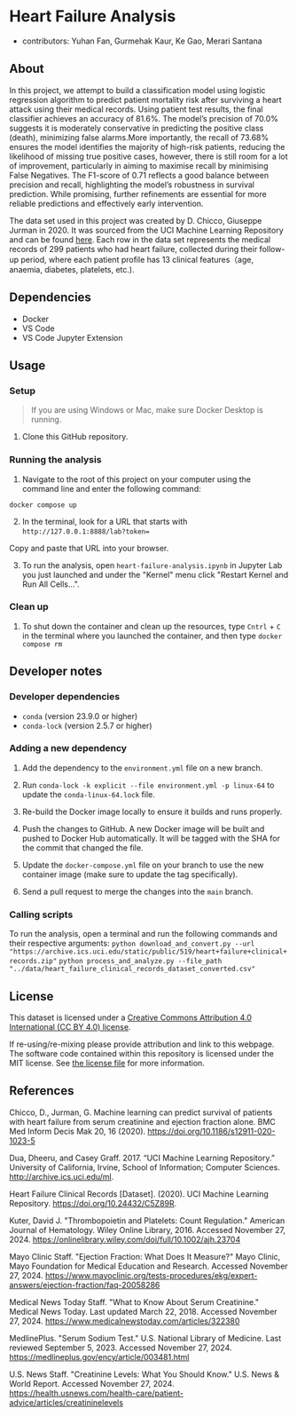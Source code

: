 # Heart Failure Analysis

-   contributors: Yuhan Fan, Gurmehak Kaur, Ke Gao, Merari Santana

## About

In this project, we attempt to build a classification model using logistic regression algorithm to predict patient mortality risk after surviving a heart attack using their medical records. Using patient test results, the final classifier achieves an accuracy of 81.6%. The model’s precision of 70.0% suggests it is moderately conservative in predicting the positive class (death), minimizing false alarms.More importantly, the recall of 73.68% ensures the model identifies the majority of high-risk patients, reducing the likelihood of missing true positive cases, however, there is still room for a lot of improvement, particularly in aiming to maximise recall by minimising False Negatives. The F1-score of 0.71 reflects a good balance between precision and recall, highlighting the model’s robustness in survival prediction. While promising, further refinements are essential for more reliable predictions and effectively early intervention.

The data set used in this project was created by D. Chicco, Giuseppe Jurman in 2020. It was sourced from the UCI Machine Learning Repository and can be found [here](https://archive.ics.uci.edu/dataset/519/heart+failure+clinical+records). Each row in the data set represents the medical records of 299 patients who had heart failure, collected during their follow-up period, where each patient profile has 13 clinical features（age, anaemia, diabetes, platelets, etc.).

## Dependencies

- Docker
- VS Code
- VS Code Jupyter Extension

## Usage

### Setup

> If you are using Windows or Mac, make sure Docker Desktop is running.

1. Clone this GitHub repository.


### Running the analysis

1. Navigate to the root of this project on your computer using the
   command line and enter the following command:

``` 
docker compose up
```

2. In the terminal, look for a URL that starts with 
`http://127.0.0.1:8888/lab?token=` 
 
Copy and paste that URL into your browser.

3. To run the analysis,
open `heart-failure-analysis.ipynb` in Jupyter Lab you just launched
and under the "Kernel" menu click "Restart Kernel and Run All Cells...".

### Clean up

1. To shut down the container and clean up the resources, 
type `Cntrl` + `C` in the terminal
where you launched the container, and then type `docker compose rm`

## Developer notes

### Developer dependencies
- `conda` (version 23.9.0 or higher)
- `conda-lock` (version 2.5.7 or higher)

### Adding a new dependency

1. Add the dependency to the `environment.yml` file on a new branch.

2. Run `conda-lock -k explicit --file environment.yml -p linux-64` to update the `conda-linux-64.lock` file.

2. Re-build the Docker image locally to ensure it builds and runs properly.

3. Push the changes to GitHub. A new Docker
   image will be built and pushed to Docker Hub automatically.
   It will be tagged with the SHA for the commit that changed the file.

4. Update the `docker-compose.yml` file on your branch to use the new
   container image (make sure to update the tag specifically).

5. Send a pull request to merge the changes into the `main` branch. 


### Calling scripts

To run the analysis, open a terminal and run the following commands and their respective arguments:
`python download_and_convert.py --url "https://archive.ics.uci.edu/static/public/519/heart+failure+clinical+records.zip"`
`python process_and_analyze.py --file_path "../data/heart_failure_clinical_records_dataset_converted.csv"`




## License

This dataset is licensed under a [Creative Commons Attribution 4.0 International (CC BY 4.0) license](https://creativecommons.org/licenses/by/4.0/legalcode).

If re-using/re-mixing please provide attribution and link to this webpage. The software code contained within this repository is licensed under the MIT license. See [the license file](LICENSE.md) for more information.

## References

Chicco, D., Jurman, G. Machine learning can predict survival of patients with heart failure from serum creatinine and ejection fraction alone. BMC Med Inform Decis Mak 20, 16 (2020). <https://doi.org/10.1186/s12911-020-1023-5>

Dua, Dheeru, and Casey Graff. 2017. “UCI Machine Learning Repository.” University of California, Irvine, School of Information; Computer Sciences. <http://archive.ics.uci.edu/ml>.

Heart Failure Clinical Records [Dataset]. (2020). UCI Machine Learning Repository. <https://doi.org/10.24432/C5Z89R>.

Kuter, David J. "Thrombopoietin and Platelets: Count Regulation." American Journal of Hematology. Wiley Online Library, 2016. Accessed November 27, 2024. https://onlinelibrary.wiley.com/doi/full/10.1002/ajh.23704

Mayo Clinic Staff. "Ejection Fraction: What Does It Measure?" Mayo Clinic, Mayo Foundation for Medical Education and Research. Accessed November 27, 2024. https://www.mayoclinic.org/tests-procedures/ekg/expert-answers/ejection-fraction/faq-20058286

Medical News Today Staff. "What to Know About Serum Creatinine." Medical News Today. Last updated March 22, 2018. Accessed November 27, 2024. https://www.medicalnewstoday.com/articles/322380

MedlinePlus. "Serum Sodium Test." U.S. National Library of Medicine. Last reviewed September 5, 2023. Accessed November 27, 2024. https://medlineplus.gov/ency/article/003481.html

U.S. News Staff. "Creatinine Levels: What You Should Know." U.S. News & World Report. Accessed November 27, 2024. https://health.usnews.com/health-care/patient-advice/articles/creatininelevels
